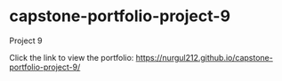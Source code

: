 # capstone-portfolio-project-9
Project 9

Click the link to view the portfolio: 
https://nurgul212.github.io/capstone-portfolio-project-9/
